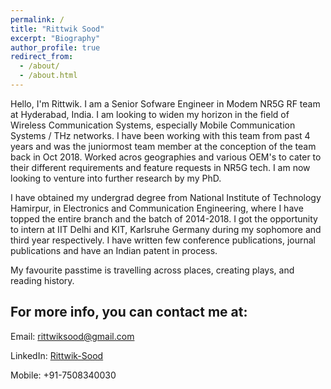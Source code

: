 ```yaml
---
permalink: /
title: "Rittwik Sood"
excerpt: "Biography"
author_profile: true
redirect_from: 
  - /about/
  - /about.html
---
```


Hello, I'm Rittwik. I am a Senior Sofware Engineer in Modem NR5G RF team at Hyderabad, India. I am looking to widen my horizon in the field of Wireless Communication Systems, especially Mobile Communication Systems / THz networks. I have been working with this team from past 4 years and was the juniormost team member at the conception of the team back in Oct 2018. Worked acros geographies and various OEM's to cater to their different requirements and feature requests in NR5G tech.
I am now looking to venture into further research by my PhD. 

I have obtained my undergrad degree from National Institute of Technology Hamirpur, in Electronics and Communication Engineering, where I have topped the entire branch and the batch of 2014-2018. I got the opportunity to intern at IIT Delhi and KIT, Karlsruhe Germany during my sophomore and third year respectively. I have written few conference publications, journal publications and have an Indian patent in process.

My favourite passtime is travelling across places, creating plays, and reading history.

For more info, you can contact me at:
-
Email: rittwiksood@gmail.com

LinkedIn: [Rittwik-Sood](https://www.linkedin.com/in/rittwik-sood/)

Mobile: +91-7508340030

